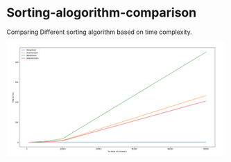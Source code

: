# Sorting-alogorithm-comparison
Comparing Different sorting algorithm based on time complexity.


![Comparison Graph](Comparison_Graph.png)